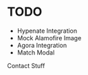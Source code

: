 # TODO

* Hypenate Integration
* Mock Alamofire Image
* Agora Integration
* Match Modal

Contact Stuff